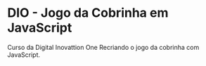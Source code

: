 # DIO - Jogo da Cobrinha em JavaScript 
Curso da Digital Inovattion One Recriando o jogo da cobrinha com JavaScript.
